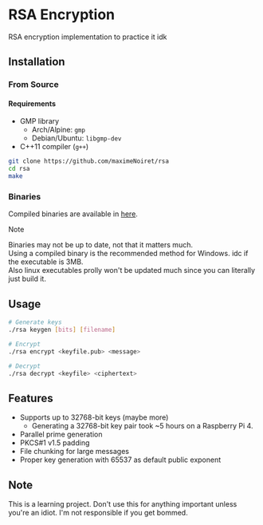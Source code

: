# RSA Encryption

RSA encryption implementation to practice it idk



## Installation
### From Source
#### Requirements
- GMP library
  - Arch/Alpine: ``gmp``
  - Debian/Ubuntu: ``libgmp-dev``
- C++11 compiler (``g++``)

```bash
git clone https://github.com/maximeNoiret/rsa
cd rsa
make
```

### Binaries
Compiled binaries are available in [here](https://github.com/maximeNoiret/rsa/releases/latest).
> [!NOTE]
> Binaries may not be up to date, not that it matters much. \
> Using a compiled binary is the recommended method for Windows. idc if the executable is 3MB. \
> Also linux executables prolly won't be updated much since you can literally just build it.

## Usage
```bash
# Generate keys
./rsa keygen [bits] [filename]

# Encrypt
./rsa encrypt <keyfile.pub> <message>

# Decrypt
./rsa decrypt <keyfile> <ciphertext>
```

## Features
- Supports up to 32768-bit keys (maybe more)
  - Generating a 32768-bit key pair took ~5 hours on a Raspberry Pi 4.
- Parallel prime generation
- PKCS#1 v1.5 padding
- File chunking for large messages
- Proper key generation with 65537 as default public exponent

## Note
This is a learning project. Don't use this for anything important unless you're an idiot. I'm not responsible if you get bommed.
